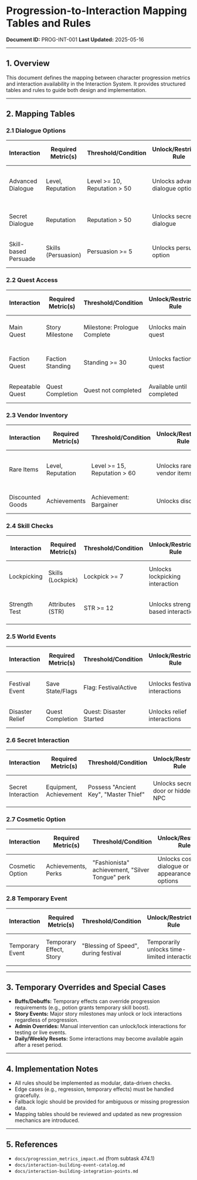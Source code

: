 # Progression-to-Interaction Mapping Tables and Rules

**Document ID:** PROG-INT-001
**Last Updated:** 2025-05-16

---

## 1. Overview
This document defines the mapping between character progression metrics and interaction availability in the Interaction System. It provides structured tables and rules to guide both design and implementation.

---

## 2. Mapping Tables

### 2.1 Dialogue Options
| Interaction           | Required Metric(s) | Threshold/Condition         | Unlock/Restriction Rule                | Special Cases                | Example Character Profiles         |
|----------------------|--------------------|----------------------------|----------------------------------------|------------------------------|------------------------------------|
| Advanced Dialogue    | Level, Reputation  | Level >= 10, Reputation > 50| Unlocks advanced dialogue options      | Temporary level boost, reputation loss| High-level hero, disgraced noble    |
| Secret Dialogue      | Reputation         | Reputation > 50            | Unlocks secret dialogue                | Story event may override     | High-rep Rogue, Low-rep Outcast       |
| Skill-based Persuade | Skills (Persuasion)| Persuasion >= 5            | Unlocks persuade option                | Temporary debuff may block   | Persuasion 6 Bard, Persuasion 3 NPC    |

### 2.2 Quest Access
| Interaction      | Required Metric(s) | Threshold/Condition         | Unlock/Restriction Rule                | Special Cases                | Example Character Profiles         |
|-----------------|--------------------|----------------------------|----------------------------------------|------------------------------|------------------------------------|
| Main Quest      | Story Milestone    | Milestone: Prologue Complete| Unlocks main quest                     | None                         | All characters post-prologue         |
| Faction Quest   | Faction Standing   | Standing >= 30              | Unlocks faction quest                  | Temporary alliance may unlock  | Faction Member, Neutral Player       |
| Repeatable Quest| Quest Completion   | Quest not completed         | Available until completed              | Daily reset may re-enable       | New Player, Veteran                 |

### 2.3 Vendor Inventory
| Interaction      | Required Metric(s) | Threshold/Condition         | Unlock/Restriction Rule                | Special Cases                | Example Character Profiles         |
|-----------------|--------------------|----------------------------|----------------------------------------|------------------------------|------------------------------------|
| Rare Items      | Level, Reputation  | Level >= 15, Reputation > 60| Unlocks rare vendor items              | Event unlocks all items        | High-level Hero, Low-rep Thief        |
| Discounted Goods| Achievements       | Achievement: Bargainer      | Unlocks discount                       | Temporary sale event           | Bargainer, Non-achiever              |

### 2.4 Skill Checks
| Interaction      | Required Metric(s) | Threshold/Condition         | Unlock/Restriction Rule                | Special Cases                | Example Character Profiles         |
|-----------------|--------------------|----------------------------|----------------------------------------|------------------------------|------------------------------------|
| Lockpicking     | Skills (Lockpick)  | Lockpick >= 7               | Unlocks lockpicking interaction        | Tool bonus may override        | Lockpick 8 Rogue, Lockpick 5 Mage      |
| Strength Test   | Attributes (STR)   | STR >= 12                   | Unlocks strength-based interaction     | Temporary buff/debuff          | STR 14 Warrior, STR 10 Cleric          |

### 2.5 World Events
| Interaction      | Required Metric(s) | Threshold/Condition         | Unlock/Restriction Rule                | Special Cases                | Example Character Profiles         |
|-----------------|--------------------|----------------------------|----------------------------------------|------------------------------|------------------------------------|
| Festival Event  | Save State/Flags   | Flag: FestivalActive        | Unlocks festival interactions          | Manual override by admin       | All players during event             |
| Disaster Relief | Quest Completion   | Quest: Disaster Started     | Unlocks relief interactions            | Early access for VIPs            | Quest Starter, VIP                   |

### 2.6 Secret Interaction
| Interaction      | Required Metric(s) | Threshold/Condition         | Unlock/Restriction Rule                | Special Cases                | Example Character Profiles         |
|-----------------|--------------------|----------------------------|----------------------------------------|------------------------------|------------------------------------|
| Secret Interaction | Equipment, Achievement | Possess "Ancient Key", "Master Thief" | Unlocks secret door or hidden NPC      | Equipment loss, achievement revocation | Treasure hunter, unrecognized rogue |

### 2.7 Cosmetic Option
| Interaction      | Required Metric(s) | Threshold/Condition         | Unlock/Restriction Rule                | Special Cases                | Example Character Profiles         |
|-----------------|--------------------|----------------------------|----------------------------------------|------------------------------|------------------------------------|
| Cosmetic Option | Achievements, Perks | "Fashionista" achievement, "Silver Tongue" perk | Unlocks cosmetic dialogue or appearance options | Perk removal, hidden achievement | Socialite, plain adventurer         |

### 2.8 Temporary Event
| Interaction      | Required Metric(s) | Threshold/Condition         | Unlock/Restriction Rule                | Special Cases                | Example Character Profiles         |
|-----------------|--------------------|----------------------------|----------------------------------------|------------------------------|------------------------------------|
| Temporary Event | Temporary Effect, Story | "Blessing of Speed", during festival | Temporarily unlocks time-limited interaction | Effect expiration, event end | Festival participant, unblessed villager |

---

## 3. Temporary Overrides and Special Cases
- **Buffs/Debuffs:** Temporary effects can override progression requirements (e.g., potion grants temporary skill boost).
- **Story Events:** Major story milestones may unlock or lock interactions regardless of progression.
- **Admin Overrides:** Manual intervention can unlock/lock interactions for testing or live events.
- **Daily/Weekly Resets:** Some interactions may become available again after a reset period.

---

## 4. Implementation Notes
- All rules should be implemented as modular, data-driven checks.
- Edge cases (e.g., regression, temporary effects) must be handled gracefully.
- Fallback logic should be provided for ambiguous or missing progression data.
- Mapping tables should be reviewed and updated as new progression mechanics are introduced.

---

## 5. References
- `docs/progression_metrics_impact.md` (from subtask 474.1)
- `docs/interaction-building-event-catalog.md`
- `docs/interaction-building-integration-points.md` 